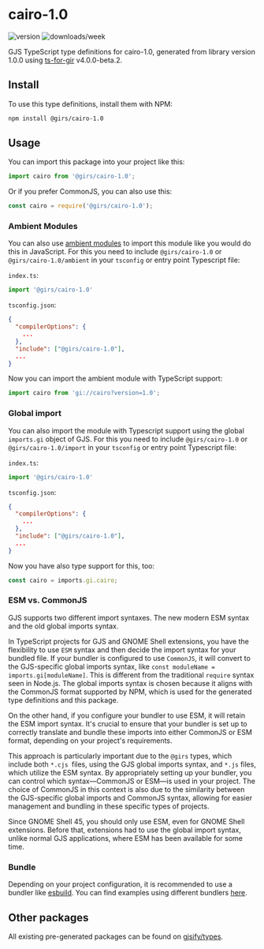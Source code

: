
# cairo-1.0

![version](https://img.shields.io/npm/v/@girs/cairo-1.0)
![downloads/week](https://img.shields.io/npm/dw/@girs/cairo-1.0)


GJS TypeScript type definitions for cairo-1.0, generated from library version 1.0.0 using [ts-for-gir](https://github.com/gjsify/ts-for-gir) v4.0.0-beta.2.


## Install

To use this type definitions, install them with NPM:
```bash
npm install @girs/cairo-1.0
```

## Usage

You can import this package into your project like this:
```ts
import cairo from '@girs/cairo-1.0';
```

Or if you prefer CommonJS, you can also use this:
```ts
const cairo = require('@girs/cairo-1.0');
```

### Ambient Modules

You can also use [ambient modules](https://github.com/gjsify/ts-for-gir/tree/main/packages/cli#ambient-modules) to import this module like you would do this in JavaScript.
For this you need to include `@girs/cairo-1.0` or `@girs/cairo-1.0/ambient` in your `tsconfig` or entry point Typescript file:

`index.ts`:
```ts
import '@girs/cairo-1.0'
```

`tsconfig.json`:
```json
{
  "compilerOptions": {
    ...
  },
  "include": ["@girs/cairo-1.0"],
  ...
}
```

Now you can import the ambient module with TypeScript support: 

```ts
import cairo from 'gi://cairo?version=1.0';
```

### Global import

You can also import the module with Typescript support using the global `imports.gi` object of GJS.
For this you need to include `@girs/cairo-1.0` or `@girs/cairo-1.0/import` in your `tsconfig` or entry point Typescript file:

`index.ts`:
```ts
import '@girs/cairo-1.0'
```

`tsconfig.json`:
```json
{
  "compilerOptions": {
    ...
  },
  "include": ["@girs/cairo-1.0"],
  ...
}
```

Now you have also type support for this, too:

```ts
const cairo = imports.gi.cairo;
```


### ESM vs. CommonJS

GJS supports two different import syntaxes. The new modern ESM syntax and the old global imports syntax.

In TypeScript projects for GJS and GNOME Shell extensions, you have the flexibility to use `ESM` syntax and then decide the import syntax for your bundled file. If your bundler is configured to use `CommonJS`, it will convert to the GJS-specific global imports syntax, like `const moduleName = imports.gi[moduleName]`. This is different from the traditional `require` syntax seen in Node.js. The global imports syntax is chosen because it aligns with the CommonJS format supported by NPM, which is used for the generated type definitions and this package.

On the other hand, if you configure your bundler to use ESM, it will retain the ESM import syntax. It's crucial to ensure that your bundler is set up to correctly translate and bundle these imports into either CommonJS or ESM format, depending on your project's requirements.

This approach is particularly important due to the `@girs` types, which include both `*.cjs `files, using the GJS global imports syntax, and `*.js` files, which utilize the ESM syntax. By appropriately setting up your bundler, you can control which syntax—CommonJS or ESM—is used in your project. The choice of CommonJS in this context is also due to the similarity between the GJS-specific global imports and CommonJS syntax, allowing for easier management and bundling in these specific types of projects.

Since GNOME Shell 45, you should only use ESM, even for GNOME Shell extensions. Before that, extensions had to use the global import syntax, unlike normal GJS applications, where ESM has been available for some time.

### Bundle

Depending on your project configuration, it is recommended to use a bundler like [esbuild](https://esbuild.github.io/). You can find examples using different bundlers [here](https://github.com/gjsify/ts-for-gir/tree/main/examples).

## Other packages

All existing pre-generated packages can be found on [gjsify/types](https://github.com/gjsify/types).

